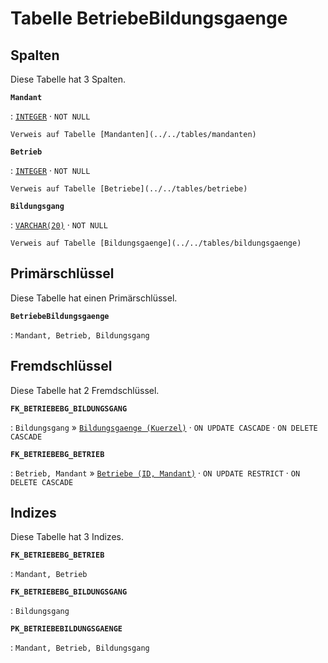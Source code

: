 # Tabelle **BetriebeBildungsgaenge**

## Spalten

Diese Tabelle hat 3 Spalten.

**`Mandant`**

:   [`INTEGER`](https://firebirdsql.org/file/documentation/html/en/refdocs/fblangref40/firebird-40-language-reference.html#fblangref40-datatypes-inttypes) · `NOT NULL`

    Verweis auf Tabelle [Mandanten](../../tables/mandanten)

**`Betrieb`**

:   [`INTEGER`](https://firebirdsql.org/file/documentation/html/en/refdocs/fblangref40/firebird-40-language-reference.html#fblangref40-datatypes-inttypes) · `NOT NULL`

    Verweis auf Tabelle [Betriebe](../../tables/betriebe)

**`Bildungsgang`**

:   [`VARCHAR(20)`](https://firebirdsql.org/file/documentation/html/en/refdocs/fblangref40/firebird-40-language-reference.html#fblangref40-datatypes-chartypes) · `NOT NULL`

    Verweis auf Tabelle [Bildungsgaenge](../../tables/bildungsgaenge)

## Primärschlüssel

Diese Tabelle hat einen Primärschlüssel.

**`BetriebeBildungsgaenge`**

:   `Mandant, Betrieb, Bildungsgang`

## Fremdschlüssel

Diese Tabelle hat 2 Fremdschlüssel.

**`FK_BETRIEBEBG_BILDUNGSGANG`**

:   `Bildungsgang` » [`Bildungsgaenge (Kuerzel)`](../../tables/bildungsgaenge) · `ON UPDATE CASCADE` · `ON DELETE CASCADE`

**`FK_BETRIEBEBG_BETRIEB`**

:   `Betrieb, Mandant` » [`Betriebe (ID, Mandant)`](../../tables/betriebe) · `ON UPDATE RESTRICT` · `ON DELETE CASCADE`

## Indizes

Diese Tabelle hat 3 Indizes.

**`FK_BETRIEBEBG_BETRIEB`**

:   `Mandant, Betrieb`

**`FK_BETRIEBEBG_BILDUNGSGANG`**

:   `Bildungsgang`

**`PK_BETRIEBEBILDUNGSGAENGE`**

:   `Mandant, Betrieb, Bildungsgang`
